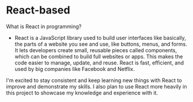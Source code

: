 # React-based

What is React in programming?

- React is a JavaScript library used to build user interfaces like basically, the parts of a website you see and use, like buttons, menus, and forms. It lets developers create small, reusable pieces called components, which can be combined to build full websites or apps. This makes the code easier to manage, update, and reuse. React is fast, efficient, and used by big companies like Facebook and Netflix.


I'm excited to stay consistent and keep learning new things with React to improve and demonstrate my skills. I also plan to use React more heavily in this project to showcase my knowledge and experience with it.